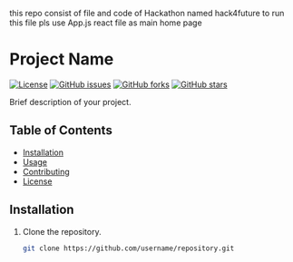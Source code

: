 this repo consist of file and code of Hackathon named hack4future
to run this file pls use App.js react file as main home page 
# Project Name

[![License](https://img.shields.io/badge/License-MIT-blue.svg)](https://opensource.org/licenses/MIT)
[![GitHub issues](https://img.shields.io/github/issues/username/repository.svg)](https://github.com/username/repository/issues)
[![GitHub forks](https://img.shields.io/github/forks/username/repository.svg)](https://github.com/username/repository/network)
[![GitHub stars](https://img.shields.io/github/stars/username/repository.svg)](https://github.com/username/repository/stargazers)

Brief description of your project.

## Table of Contents

- [Installation](#installation)
- [Usage](#usage)
- [Contributing](#contributing)
- [License](#license)

## Installation

1. Clone the repository.
   ```sh
   git clone https://github.com/username/repository.git
